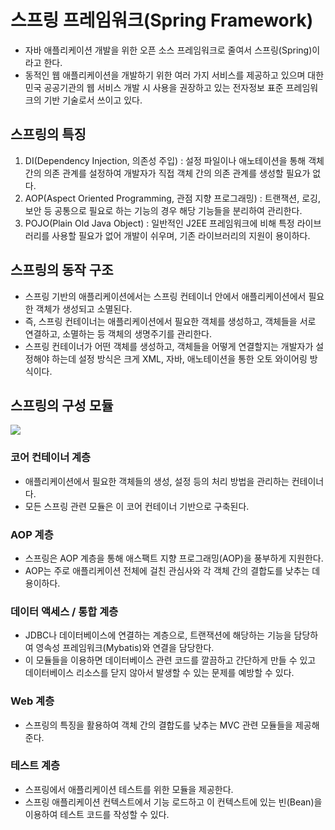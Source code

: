 # 스프링 프레임워크(Spring Framework)

- 자바 애플리케이션 개발을 위한 오픈 소스 프레임워크로 줄여서 스프링(Spring)이라고 한다.
- 동적인 웹 애플리케이션을 개발하기 위한 여러 가지 서비스를 제공하고 있으며 대한민국 공공기관의 웹 서비스 개발 시 사용을 권장하고 있는 전자정보 표준 프레임워크의 기반 기술로서 쓰이고 있다.

## 스프링의 특징

1. DI(Dependency Injection, 의존성 주입) : 설정 파일이나 애노테이션을 통해 객체 간의 의존 관계를 설정하여 개발자가 직접 객체 간의 의존 관계를 생성할 필요가 없다.
2. AOP(Aspect Oriented Programming, 관점 지향 프로그래밍) : 트랜잭션, 로깅, 보안 등 공통으로 필요로 하는 기능의 경우 해당 기능들을 분리하여 관리한다.
3. POJO(Plain Old Java Object) : 일반적인 J2EE 프레임워크에 비해 특정 라이브러리를 사용할 필요가 없어 개발이 쉬우며, 기존 라이브러리의 지원이 용이하다.

## 스프링의 동작 구조

- 스프링 기반의 애플리케이션에서는 스프링 컨테이너 안에서 애플리케이션에서 필요한 객체가 생성되고 소멸된다.
- 즉, 스프링 컨테이너는 애플리케이션에서 필요한 객체를 생성하고, 객체들을 서로 연결하고, 소멸하는 등 객체의 생명주기를 관리한다.
- 스프링 컨테이너가 어떤 객체를 생성하고, 객체들을 어떻게 연결할지는 개발자가 설정해야 하는데 설정 방식은 크게 XML, 자바, 애노테이션을 통한 오토 와이어링 방식이다.

## 스프링의 구성 모듈 

<img src="https://user-images.githubusercontent.com/26870393/182374318-408f2120-1126-496c-a053-e566de8af88b.png">

### 코어 컨테이너 계층

- 애플리케이션에서 필요한 객체들의 생성, 설정 등의 처리 방법을 관리하는 컨테이너다.
- 모든 스프링 관련 모듈은 이 코어 컨테이너 기반으로 구축된다.

### AOP 계층

- 스프링은 AOP 계층을 통해 애스팩트 지향 프로그래밍(AOP)을 풍부하게 지원한다.
- AOP는 주로 애플리케이션 전체에 걸친 관심사와 각 객체 간의 결합도를 낮추는 데 용이하다.


### 데이터 액세스 / 통합 계층

- JDBC나 데이터베이스에 연결하는 계층으로, 트랜잭션에 해당하는 기능을 담당하여 영속성 프레임워크(Mybatis)와 연결을 담당한다.
- 이 모듈들을 이용하면 데이터베이스 관련 코드를 깔끔하고 간단하게 만들 수 있고 데이터베이스 리소스를 닫지 않아서 발생할 수 있는 문제를 예방할 수 있다.

### Web 계층

- 스프링의 특징을 활용하여 객체 간의 결합도를 낮추는 MVC 관련 모듈들을 제공해 준다.

### 테스트 계층

- 스프링에서 애플리케이션 테스트를 위한 모듈을 제공한다.
- 스프링 애플리케이션 컨텍스트에서 기능 로드하고 이 컨텍스트에 있는 빈(Bean)을 이용하여 테스트 코드를 작성할 수 있다.

